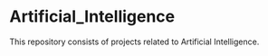 # Artificial_Intelligence
This repository consists of projects related to Artificial Intelligence. 
